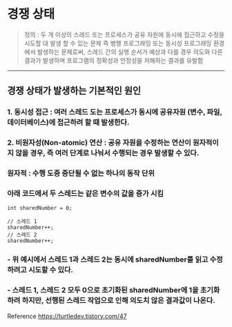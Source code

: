 # 경쟁 상태

> 정의 : 두 개 이상의 스레드 또는 프로세스가 공유 자원에 동시에 접근하고
수정을 시도할 대 발생 할 수 있는 문제
> 즉 병행 프로그래밍 또는 동시성 프로그래밍 환경에서 발생하는 문제로써, 스레드 간의 실행 순서가
예상과 다를 경우 의도와 다른 결과가 발생하며 프로그램의 정확성과 안정성을 저해하는 결과를 유발함

---

## 경쟁 상태가 발생하는 기본적인 원인
### 1. 동시성 접근 : 여러 스레드 도는 프로세스가 동시에 공유자원 (변수, 파일, 데이터베이스)에 접근하려 할 때 발생한다.
### 2. 비원자성(Non-atomic) 연산 : **공유 자원을 수정하는 연산**이 원자적이지 않을 경우, 즉 여러 단계로 나눠서 수행되는 경우 발생할 수 있다.
### **원자적** : 수행 도중 중단될 수 없는 하나의 동작 단위

### 아래 코드에서 두 스레드는 같은 변수의 값을 증가 시킴

```shell
int sharedNumber = 0;

// 스레드 1
sharedNumber++;
// 스레드 2
sharedNumber++;
```

### - 위 예시에서 스레드 1과 스레드 2는 동시에 sharedNumber를 읽고 수정하려고 시도할 수 있다.
### - 스레드 1, 스레드 2 모두 0으로 초기화된 sharedNumber에 1을 초기화 하려 하지만, 선행된 스레드 작업으로 인해 의도치 않은 결과값이 나온다.


Reference
https://turtledev.tistory.com/47
